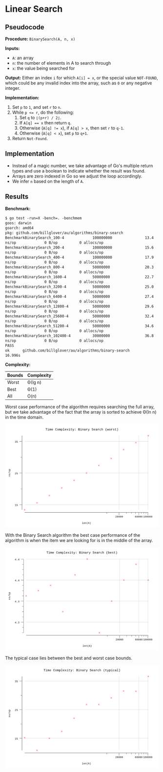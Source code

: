 # Linear Search

## Pseudocode

**Procedure:** `BinarySearch(A, n, x)`

**Inputs:**

* `A`: an array
* `n`: the number of elements in A to search through
* `x`: the value being searched for

**Output:** Either an index `i` for which `A[i] = x`, or the special value `NOT-FOUND`, which could be any invalid index into the array, such as `0` or any negative integer.

**Implementation:**

1. Set `p` to `1`, and set `r` to `n`.
2. While `p <= r`, do the following:
   1. Set `q` to `⌊(p+r) / 2⌋`.
   2. If `A[q] == x` then return `q`.
   3. Otherwise (`A[q] != x`), if `A[q] > x`, then set `r` to `q-1`.
   4. Otherwise (`A[q] < x`), set `p` to `q+1`.
3. Return `Not-Found`.

## Implementation

* Instead of a magic number, we take advantage of Go's multiple return types and use a boolean to indicate whether the result was found.
* Arrays are zero indexed in Go so we adjust the loop accordingly.
* We infer `n` based on the length of `A`.

## Results

**Benchmark:**

```plain
$ go test -run=X -bench=. -benchmem
goos: darwin
goarch: amd64
pkg: github.com/billglover/au/algorithms/binary-search
BenchmarkBinarySearch_100-4             100000000               13.4 ns/op             0 B/op          0 allocs/op
BenchmarkBinarySearch_200-4             100000000               15.6 ns/op             0 B/op          0 allocs/op
BenchmarkBinarySearch_400-4             100000000               17.9 ns/op             0 B/op          0 allocs/op
BenchmarkBinarySearch_800-4             50000000                20.3 ns/op             0 B/op          0 allocs/op
BenchmarkBinarySearch_1600-4            50000000                22.7 ns/op             0 B/op          0 allocs/op
BenchmarkBinarySearch_3200-4            50000000                25.0 ns/op             0 B/op          0 allocs/op
BenchmarkBinarySearch_6400-4            50000000                27.4 ns/op             0 B/op          0 allocs/op
BenchmarkBinarySearch_12800-4           50000000                29.6 ns/op             0 B/op          0 allocs/op
BenchmarkBinarySearch_25600-4           50000000                32.4 ns/op             0 B/op          0 allocs/op
BenchmarkBinarySearch_51200-4           50000000                34.6 ns/op             0 B/op          0 allocs/op
BenchmarkBinarySearch_102400-4          30000000                36.8 ns/op             0 B/op          0 allocs/op
PASS
ok      github.com/billglover/au/algorithms/binary-search       16.996s
```

**Complexity:**

| Bounds | Complexity |
|--------|------------|
| Worst  | Θ(lg n)       |
| Best   | Θ(1)       |
| All    | O(n)       |

Worst case performance of the algorithm requires searching the full array, but we take advantage of the fact that the array is sorted to achieve Θ(ln n) in the time domain.

![Time Complexity: Linear Search](img/complexity_time_worst.png)

With the Binary Search algorithm the best case performance of the algorithm is when the item we are looking for is in the middle of the array.

![Time Complexity: Linear Search](img/complexity_time_best.png)

The typical case lies between the best and worst case bounds.

![Time Complexity: Linear Search](img/complexity_time_typical.png)
